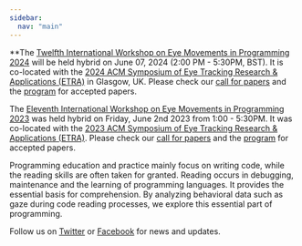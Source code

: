 ```yaml
---
sidebar:
  nav: "main"
---
```


**The [Twelfth International Workshop on Eye Movements in Programming 2024](/workshop/emip-2024/) will be held hybrid on June 07, 2024 (2:00 PM - 5:30PM, BST). It is co-located with the [2024 ACM Symposium of Eye Tracking Research & Applications (ETRA)](http://etra.acm.org/2024/) in Glasgow, UK. Please check our [call for papers](/workshop/emip-2024-call-for-papers/) and the [program](/workshop/emip-2024-program/) for accepted papers.


The [Eleventh International Workshop on Eye Movements in Programming 2023](/workshop/emip-2023/) was held hybrid on Friday, June 2nd 2023 from 1:00 - 5:30PM. It was co-located with the [2023 ACM Symposium of Eye Tracking Research & Applications (ETRA)](http://etra.acm.org/2023/). Please check our [call for papers](/workshop/emip-2023-call-for-papers/) and the [program](/workshop/emip-2023-program/) for accepted papers.


Programming education and practice mainly focus on writing code, while the reading skills are often taken for granted. Reading occurs in debugging, maintenance and the learning of programming languages. It provides the essential basis for comprehension. By analyzing behavioral data such as gaze during code reading processes, we explore this essential part of programming.


Follow us on [Twitter](https://twitter.com/emipws) or [Facebook](https://www.facebook.com/emipws/) for news and updates.
